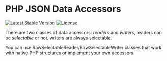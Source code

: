 # PHP JSON Data Accessors

[![Latest Stable Version](https://poser.pugx.org/remorhaz/php-json-data/v/stable)](https://packagist.org/packages/remorhaz/php-json-data)
[![License](https://poser.pugx.org/remorhaz/php-json-data/license)](https://packagist.org/packages/remorhaz/php-json-data)

There are two classes of data accessors: _readers_ and _writers_, readers can be _selectable_ or not, writers are always
selectable.

You can use RawSelectableReader/RawSelectableWriter classes that work with native PHP structures or implement
your own accessors.
